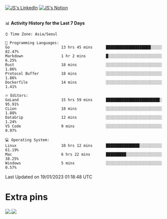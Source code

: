 
[![JS's LinkedIn](https://img.shields.io/badge/LinkedIn-blue?style=for-the-badge&logo=linkedin)](https://www.linkedin.com/in/jaeseung-lee-5a2a32139/) 
[![JS's Notion](https://img.shields.io/badge/Notion-black?style=for-the-badge&logo=notion)](https://bit.ly/ljswiki1) <br><br>
<!-- ![JS's GitHub stats](https://github-readme-stats-lemon-five.vercel.app/api?username=tkxkd0159&hide=contribs,prs,stars,issues&show_icons=true&theme=react&include_all_commits=true)   -->
<!-- ![Top Langs](https://github-readme-stats-lemon-five.vercel.app/api/top-langs/?username=tkxkd0159&layout=compact&hide=jupyter%20notebook,scss,html,css&langs_count=10)  -->


<!--START_SECTION:waka-->
📊 **Activity History for the Last 7 Days** 

```text
⌚︎ Time Zone: Asia/Seoul

💬 Programming Languages: 
Go                       13 hrs 45 mins      ████████████████████░░░░░   82.47% 
Markdown                 1 hr 2 mins         █░░░░░░░░░░░░░░░░░░░░░░░░   6.25% 
Rust                     18 mins             ░░░░░░░░░░░░░░░░░░░░░░░░░   1.86% 
Protocol Buffer          18 mins             ░░░░░░░░░░░░░░░░░░░░░░░░░   1.86% 
Dockerfile               14 mins             ░░░░░░░░░░░░░░░░░░░░░░░░░   1.41%

🔥 Editors: 
GoLand                   15 hrs 59 mins      ████████████████████████░   95.91% 
CLion                    18 mins             ░░░░░░░░░░░░░░░░░░░░░░░░░   1.88% 
DataGrip                 12 mins             ░░░░░░░░░░░░░░░░░░░░░░░░░   1.24% 
VS Code                  9 mins              ░░░░░░░░░░░░░░░░░░░░░░░░░   0.97%

💻 Operating System: 
Linux                    10 hrs 12 mins      ███████████████░░░░░░░░░░   61.19% 
Mac                      6 hrs 22 mins       █████████░░░░░░░░░░░░░░░░   38.25% 
Windows                  5 mins              ░░░░░░░░░░░░░░░░░░░░░░░░░   0.57%

```


 Last Updated on 19/01/2023 01:18:48 UTC
<!--END_SECTION:waka-->

# Extra pins
<a href="https://github.com/tkxkd0159/tkxkd0159.github.io">
  <img align="center" src="https://github-readme-stats-lemon-five.vercel.app/api/pin/?username=tkxkd0159&repo=nft-card-game&theme=react" />
</a>
<a href="https://github.com/tkxkd0159/dsalgo">
  <img align="center" src="https://github-readme-stats-lemon-five.vercel.app/api/pin/?username=tkxkd0159&repo=dsalgo&theme=react" />
</a>

<!---
- 🔭 I’m currently working on ...
- 🌱 I’m currently learning blockchain and distributed network
- 👯 I’m looking to collaborate on ...
- 🤔 I’m looking for help with ...
- 💬 Ask me about ...
- 📫 How to reach me: ...
- 😄 Pronouns: ...
- ⚡ Fun fact: ...
-->
